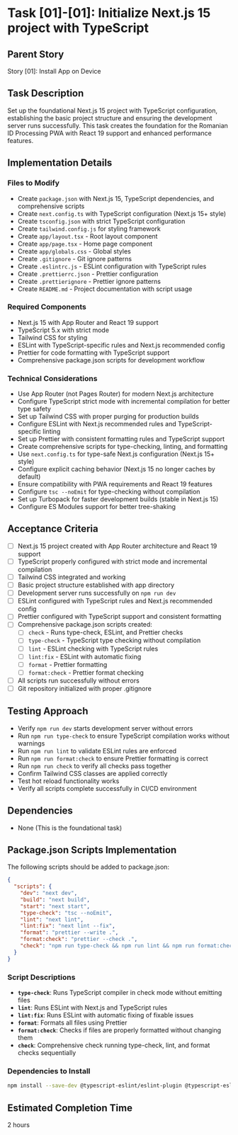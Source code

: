 # Task [01]-[01]: Initialize Next.js 15 project with TypeScript

## Parent Story

Story [01]: Install App on Device

## Task Description

Set up the foundational Next.js 15 project with TypeScript configuration, establishing the basic
project structure and ensuring the development server runs successfully. This task creates the
foundation for the Romanian ID Processing PWA with React 19 support and enhanced performance
features.

## Implementation Details

### Files to Modify

- Create `package.json` with Next.js 15, TypeScript dependencies, and comprehensive scripts
- Create `next.config.ts` with TypeScript configuration (Next.js 15+ style)
- Create `tsconfig.json` with strict TypeScript configuration
- Create `tailwind.config.js` for styling framework
- Create `app/layout.tsx` - Root layout component
- Create `app/page.tsx` - Home page component
- Create `app/globals.css` - Global styles
- Create `.gitignore` - Git ignore patterns
- Create `.eslintrc.js` - ESLint configuration with TypeScript rules
- Create `.prettierrc.json` - Prettier configuration
- Create `.prettierignore` - Prettier ignore patterns
- Create `README.md` - Project documentation with script usage

### Required Components

- Next.js 15 with App Router and React 19 support
- TypeScript 5.x with strict mode
- Tailwind CSS for styling
- ESLint with TypeScript-specific rules and Next.js recommended config
- Prettier for code formatting with TypeScript support
- Comprehensive package.json scripts for development workflow

### Technical Considerations

- Use App Router (not Pages Router) for modern Next.js architecture
- Configure TypeScript strict mode with incremental compilation for better type safety
- Set up Tailwind CSS with proper purging for production builds
- Configure ESLint with Next.js recommended rules and TypeScript-specific linting
- Set up Prettier with consistent formatting rules and TypeScript support
- Create comprehensive scripts for type-checking, linting, and formatting
- Use `next.config.ts` for type-safe Next.js configuration (Next.js 15+ style)
- Configure explicit caching behavior (Next.js 15 no longer caches by default)
- Ensure compatibility with PWA requirements and React 19 features
- Configure `tsc --noEmit` for type-checking without compilation
- Set up Turbopack for faster development builds (stable in Next.js 15)
- Configure ES Modules support for better tree-shaking

## Acceptance Criteria

- [ ] Next.js 15 project created with App Router architecture and React 19 support
- [ ] TypeScript properly configured with strict mode and incremental compilation
- [ ] Tailwind CSS integrated and working
- [ ] Basic project structure established with app directory
- [ ] Development server runs successfully on `npm run dev`
- [ ] ESLint configured with TypeScript rules and Next.js recommended config
- [ ] Prettier configured with TypeScript support and consistent formatting
- [ ] Comprehensive package.json scripts created:
  - [ ] `check` - Runs type-check, ESLint, and Prettier checks
  - [ ] `type-check` - TypeScript type checking without compilation
  - [ ] `lint` - ESLint checking with TypeScript rules
  - [ ] `lint:fix` - ESLint with automatic fixing
  - [ ] `format` - Prettier formatting
  - [ ] `format:check` - Prettier format checking
- [ ] All scripts run successfully without errors
- [ ] Git repository initialized with proper .gitignore

## Testing Approach

- Verify `npm run dev` starts development server without errors
- Run `npm run type-check` to ensure TypeScript compilation works without warnings
- Run `npm run lint` to validate ESLint rules are enforced
- Run `npm run format:check` to ensure Prettier formatting is correct
- Run `npm run check` to verify all checks pass together
- Confirm Tailwind CSS classes are applied correctly
- Test hot reload functionality works
- Verify all scripts complete successfully in CI/CD environment

## Dependencies

- None (This is the foundational task)

## Package.json Scripts Implementation

The following scripts should be added to package.json:

```json
{
  "scripts": {
    "dev": "next dev",
    "build": "next build",
    "start": "next start",
    "type-check": "tsc --noEmit",
    "lint": "next lint",
    "lint:fix": "next lint --fix",
    "format": "prettier --write .",
    "format:check": "prettier --check .",
    "check": "npm run type-check && npm run lint && npm run format:check"
  }
}
```

### Script Descriptions

- **`type-check`**: Runs TypeScript compiler in check mode without emitting files
- **`lint`**: Runs ESLint with Next.js and TypeScript rules
- **`lint:fix`**: Runs ESLint with automatic fixing of fixable issues
- **`format`**: Formats all files using Prettier
- **`format:check`**: Checks if files are properly formatted without changing them
- **`check`**: Comprehensive check running type-check, lint, and format checks sequentially

### Dependencies to Install

```bash
npm install --save-dev @typescript-eslint/eslint-plugin @typescript-eslint/parser eslint-config-prettier prettier
```

## Estimated Completion Time

2 hours
